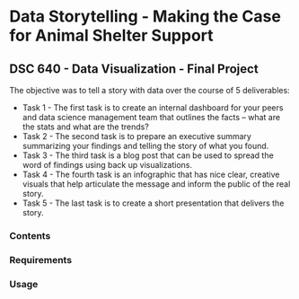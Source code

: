 # Data Storytelling - Making the Case for Animal Shelter Support
## DSC 640 - Data Visualization - Final Project

The objective was to tell a story with data over the course of 5 deliverables:
- Task 1 - The first task is to create an internal dashboard for your peers and data science management team that outlines the facts – what are the stats and what are the trends?
- Task 2 - The second task is to prepare an executive summary summarizing your findings and telling the story of what you found. 
- Task 3 - The third task is a blog post that can be used to spread the word of findings using back up visualizations.
- Task 4 - The fourth task is an infographic that has nice clear, creative visuals that help articulate the message and inform the public of the real story.
- Task 5 - The last task is to create a short presentation that delivers the story.

### Contents


### Requirements


### Usage

